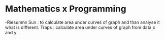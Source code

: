 # Mathematics x Programming 
-Riesumnn Sun : to calculate area under curves of graph and than analyse it what is different.
Traps : calculate area under curves of graph from data x and y.
